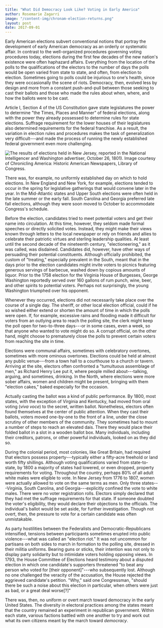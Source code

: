 ```yaml
---
title: "What Did Democracy Look Like? Voting in Early America"
author: Rosemarie Zagarri
image: "/content-img/chronam-election-returns.png"
layout: post
date: 2017-09-01
---
```


Early American elections subvert conventional notions that portray the
development of early American democracy as an orderly or systematic
affair. In contrast to the well-organized procedures governing voting
procedures today, elections during the first few decades of the new
nation's existence were often haphazard affairs. Everything from the
location of the polls to the qualifications of the electors to the
number of days the polls would be open varied from state to state, and
often, from election to election. Sometimes going to polls could be
injurious to one's health, since they were occasionally the scene of
riots. Democracy, then, evolved less by design and more from a constant
push-and-pull between those seeking to cast their ballots and those who
made the rules about when, where, and how the ballots were to be cast.

<!--more-->

Article I, Section 4 of the US Constitution gave state legislatures the
power to determine "the Times, Places and Manner" of federal elections,
along with the power they already possessed to determine rules for state
elections. Suffrage requirement for the lower houses of their
legislatures also determined requirements for the federal franchise. As
a result, the variation in election rules and procedures makes the task
of generalization very difficult---and made the process of running the
newly established federal government even more challenging.

![The results of elections held in New Jersey, reported in the *National Intelligencer and Washington advertiser*, [October 26, 1801](http://chroniclingamerica.loc.gov/lccn/sn83045242/1801-10-26/ed-1/seq-2/)). Image courtesy of *Chronicling America: Historic American Newspapers*, Library of Congress.]({{site.url}}/content-img/chronam-election-returns.png)

There was, for example, no uniformly established day on which to hold
elections. In New England and New York, for example, elections tended to
occur in the spring for legislative gatherings that would convene later
in the year. In the Mid-Atlantic states and Upper South elections were
often held in the late summer or the early fall. South Carolina and
Georgia preferred late fall elections, although they were soon moved to
October to accommodate Congress's schedule.

Before the election, candidates tried to meet potential voters and get
their name into circulation. At this time, however, they seldom made
formal speeches or directly solicited votes. Instead, they might make
their views known through letters to the local newspaper or rely on
friends and allies to celebrate their patriotic virtues and sterling
leadership qualities. At least until the second decade of the nineteenth
century, "electioneering," as it was called, was disdained. Candidates
did, however, have other ways of persuading their potential
constituents. Although officially prohibited, the custom of "treating,"
especially prevalent in the South, meant that in the days prior to the
election candidates might invite voters to picnics featuring generous
servings of barbecue, washed down by copious amounts of liquor. Prior to
the 1758 election for the Virginia House of Burgesses, George Washington
reportedly served over 160 gallons of rum punch, wine, beer, and other
spirits to potential voters. Perhaps not surprisingly, the young
Washington triumphed over his opponent.

Whenever they occurred, elections did not necessarily take place over the
course of a single day. The sheriff, or other local election official,
could if he so wished either extend or shorten the amount of time in
which the polls were open. If, for example, excessive rains and flooding
made it difficult for voters from an outlying area to reach the polling
site, the clerk might keep the poll open for two-to-three days---or in
some cases, even a week, so that anyone who wanted to vote might do so.
A corrupt official, on the other hand, might choose to prematurely close
the polls to prevent certain voters from reaching the site in time.

Elections were communal affairs, sometimes with celebratory overtones,
sometimes with more ominous overtones. Elections could be held at almost
any public venue---from a town hall to a courthouse to a church or
tavern. Arriving at the site, electors often confronted a "tumultuous
assemblage of men," as Richard Henry Lee put it, where people milled
about---talking, arguing, and sometimes, drinking. In the North, where
elections were more sober affairs, women and children might be present,
bringing with them "election cakes," baked especially for the occasion.

Actually casting the ballot was a kind of public performance. By 1800,
most states, with the exception of Virginia and Kentucky, had moved from
oral voting (*viva voce*) to the secret, written ballot. Nonetheless,
electors often found themselves at the center of public attention. When
they cast their ballots, voters moved one-by-one to the front of a line,
under the close scrutiny of other members of the community. They
sometimes had to mount a number of steps to reach an elevated dais.
There they would place their folded ballot in a slot in a wooden ballot
box. Many individuals, including their creditors, patrons, or other
powerful individuals, looked on as they did so.

During the colonial period, most colonies, like Great Britain, had
required that electors possess property---typically either a fifty-acre
freehold or land worth fifty shillings. Although voting qualifications
varied from state-to-state, by 1800 a majority of states had lowered, or
even dropped, property requirements for voting. Throughout the country,
perhaps 80% of all adult white males were eligible to vote. In New
Jersey from 1776 to 1807, women were actually allowed to vote on the
same terms as men. Only three states---Virginia, South Carolina, and
Georgia---explicitly confined the vote to white males. There were no
voter registration rolls. Electors simply declared that they had met the
suffrage requirements for that state. If someone doubted the voter's
eligibility, they would declare their objections to the officials. The
individual's ballot would be set aside, for further investigation.
Though not overt, then, the pressure to vote for a certain candidate was
often unmistakable.

As party hostilities between the Federalists and Democratic-Republicans
intensified, tensions between participants sometimes erupted into public
violence---what was called an "election riot." It was not uncommon for
partisans on both sides to march in formation to the polling site, dressed in
their militia uniforms. Bearing guns or sticks, their intention was not only to
display party solidarity but to intimidate voters holding opposing views. In
1793, the House Committee of Elections heard testimony about a disputed
election in which one candidate's supporters threatened "to beat any person who
voted for \[their opponent\]"---who subsequently lost. Although no one
challenged the veracity of the accusation, the House rejected the aggrieved
candidate's petition. "Why," said one Congressman, "should there be such a
noise about this election in particular, when others were just as bad, or a
great deal worse\[?\]"

There was, then, no uniform or overt march toward democracy in the early
United States. The diversity in electoral practices among the states
meant that the country remained an experiment in republican government.
Within each state, various factions battled with one another to try and
work out what its own citizens meant by the march toward *democracy*.

